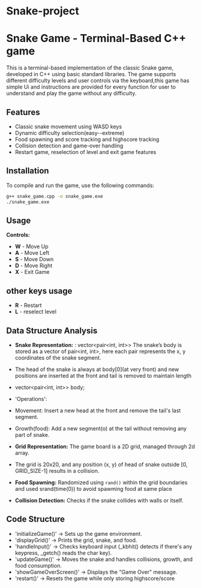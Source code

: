 # Snake-project

# Snake Game - Terminal-Based C++ game

This is a terminal-based implementation of the classic Snake game, developed in C++ using basic standard libraries. The game supports different difficulty levels and user controls via the keyboard,this game has simple Ui and instructions are provided for every function for user to understand and play the game without any difficulty.

## Features
- Classic snake movement using WASD keys
- Dynamic difficulty selection(easy--extreme)
- Food spawning and score tracking and highscore tracking
- Collision detection and game-over handling
- Restart game, reselection of level and exit game features

## Installation
To compile and run the game, use the following commands:
```sh
g++ snake_game.cpp -o snake_game.exe
./snake_game.exe
```

## Usage
**Controls:**
- **W** - Move Up
- **A** - Move Left
- **S** - Move Down
- **D** - Move Right
- **X** - Exit Game

## other keys usage
- **R** - Restart
- **L** - reselect level

## Data Structure Analysis
- **Snake Representation:** : vector<pair<int, int>>
The snake’s body is stored as a vector of pair<int, int>, here each pair represents the x, y coordinates of the snake segment.

- The head of the snake is always at body[0](at very front) and new positions are inserted at the front and tail is removed to maintain length
- vector<pair<int, int>> body;
- 'Operations':

- Movement: Insert a new head at the front and remove the tail's last segment.
- Growth(food): Add a new segment(o) at the tail without removing any part of snake.

- **Grid Representation:** The game board is a 2D grid, managed  through 2d array.
- The grid is 20x20, and any position (x, y) of head of snake outside [0, GRID_SIZE-1] results in a collision.
- **Food Spawning:** Randomized using `rand()` within the grid boundaries and used srand(time(0)) to avoid spawming food at same place
- **Collision Detection:** Checks if the snake collides with walls or itself.

## Code Structure
- 'initializeGame()' → Sets up the game environment.
- 'displayGrid()' → Prints the grid, snake, and food.
- 'handleInput()' → Checks keyboard input (_kbhit() detects if there's any keypress, _getch() reads the char key).
- 'updateGame()' → Moves the snake and handles collisions, growth, and food consumption.
- 'showGameOverScreen()' → Displays the "Game Over" message.
- 'restart()' → Resets the game while only storing highscore/score
